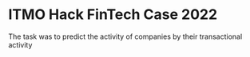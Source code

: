 # ITMO Hack FinTech Case 2022

The task was to predict the activity of companies by their transactional activity
